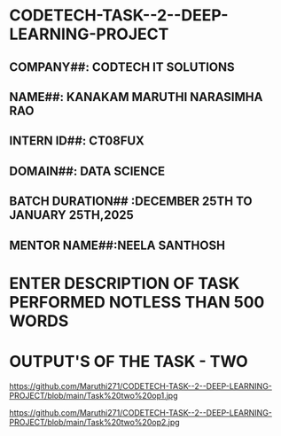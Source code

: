 # CODETECH-TASK--2--DEEP-LEARNING-PROJECT

## COMPANY##: CODTECH IT SOLUTIONS

## NAME##: KANAKAM MARUTHI NARASIMHA RAO

## INTERN ID##: CT08FUX

## DOMAIN##: DATA SCIENCE

## BATCH DURATION## :DECEMBER 25TH TO JANUARY 25TH,2025

## MENTOR NAME##:NEELA SANTHOSH

# ENTER DESCRIPTION OF TASK PERFORMED NOTLESS THAN 500 WORDS

# OUTPUT'S OF THE TASK - TWO

https://github.com/Maruthi271/CODETECH-TASK--2--DEEP-LEARNING-PROJECT/blob/main/Task%20two%20op1.jpg

https://github.com/Maruthi271/CODETECH-TASK--2--DEEP-LEARNING-PROJECT/blob/main/Task%20two%20op2.jpg
